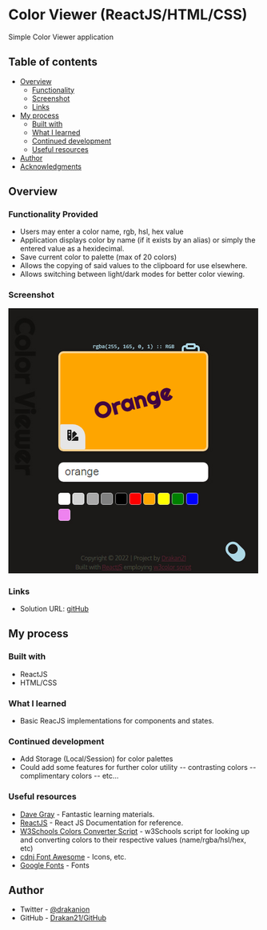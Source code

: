 # Color Viewer (ReactJS/HTML/CSS)

Simple Color Viewer application

## Table of contents

-   [Overview](#overview)
    -   [Functionality](#functions)
    -   [Screenshot](#screenshot)
    -   [Links](#links)
-   [My process](#my-process)
    -   [Built with](#built-with)
    -   [What I learned](#what-i-learned)
    -   [Continued development](#continued-development)
    -   [Useful resources](#useful-resources)
-   [Author](#author)
-   [Acknowledgments](#acknowledgments)

## Overview

### Functionality Provided

-   Users may enter a color name, rgb, hsl, hex value
-   Application displays color by name (if it exists by an alias) or simply the entered value as a hexidecimal.
-   Save current color to palette (max of 20 colors)
-   Allows the copying of said values to the clipboard for use elsewhere.
-   Allows switching between light/dark modes for better color viewing.

### Screenshot

![](./screenshot.jpg)

### Links

-   Solution URL: [gitHub](https://github.com/Drakan21/ColorViewer)

## My process

### Built with

-   ReactJS
-   HTML/CSS

### What I learned

-   Basic ReacJS implementations for components and states.

### Continued development

-   Add Storage (Local/Session) for color palettes
-   Could add some features for further color utility
    -- contrasting colors
    -- complimentary colors
    -- etc...

### Useful resources

-   [Dave Gray](https://www.youtube.com/watch?v=RVFAyFWO4go&t=10363s) - Fantastic learning materials.
-   [ReactJS](https://reactjs.org/docs) - React JS Documentation for reference.
-   [W3Schools Colors Converter Script](https://www.w3schools.com/colors/colors_converter.asp) - w3Schools script for looking up and converting colors to their respective values (name/rgba/hsl/hex, etc)
-   [cdnj Font Awesome](https://cdnjs.com/libraries/font-awesome) - Icons, etc.
-   [Google Fonts](https://fonts.google.com) - Fonts

## Author

-   Twitter - [@drakanion](https://www.twitter.com/drakanion)
-   GitHub - [Drakan21/GitHub](https://github.com/Drakan21)

